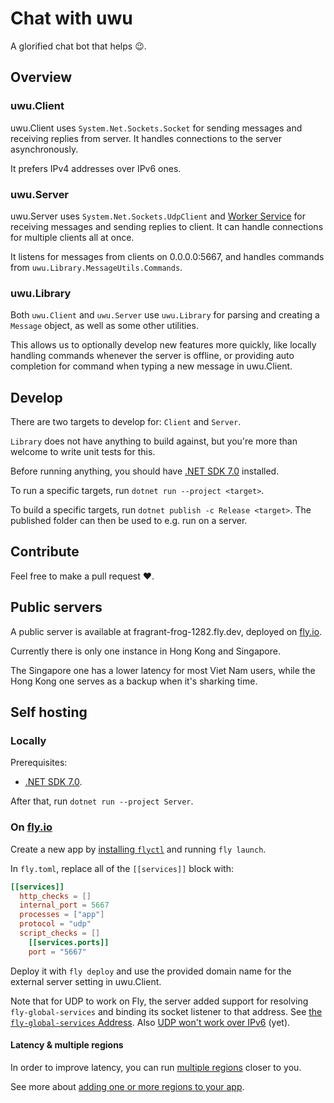 # Chat with uwu

A glorified chat bot that helps :wink:.

## Overview

### uwu.Client

uwu.Client uses `System.Net.Sockets.Socket` for sending messages and receiving replies from server. It handles connections to the server asynchronously.

It prefers IPv4 addresses over IPv6 ones.

### uwu.Server

uwu.Server uses `System.Net.Sockets.UdpClient` and [Worker Service][dotnet-worker-service] for receiving messages and sending replies to client. It can handle connections for multiple clients all at once.

It listens for messages from clients on 0.0.0.0:5667, and handles commands from `uwu.Library.MessageUtils.Commands`.

### uwu.Library

Both `uwu.Client` and `uwu.Server` use `uwu.Library` for parsing and creating a `Message` object, as well as some other utilities.

This allows us to optionally develop new features more quickly, like locally handling commands whenever the server is offline, or providing auto completion for command when typing a new message in uwu.Client.

## Develop

There are two targets to develop for: `Client` and `Server`.

`Library` does not have anything to build against, but you're more than welcome to write unit tests for this.

Before running anything, you should have [.NET SDK 7.0][dotnet-sdk-7] installed.

To run a specific targets, run `dotnet run --project <target>`. 

To build a specific targets, run `dotnet publish -c Release <target>`. The published folder can then be used to e.g. run on a server.

## Contribute

Feel free to make a pull request :heart:.

## Public servers

A public server is available at fragrant-frog-1282.fly.dev, deployed on [fly.io][fly-io].

Currently there is only one instance in Hong Kong and Singapore.

The Singapore one has a lower latency for most Viet Nam users, while the Hong Kong one serves as a backup when it's sharking time.

## Self hosting

### Locally

Prerequisites:
- [.NET SDK 7.0][dotnet-sdk-7].

After that, run `dotnet run --project Server`.

### On [fly.io][fly-io]

Create a new app by [installing `flyctl`][install-flyctl] and running `fly launch`.

In `fly.toml`, replace all of the `[[services]]` block with:
```toml
[[services]]
  http_checks = []
  internal_port = 5667
  processes = ["app"]
  protocol = "udp"
  script_checks = []
    [[services.ports]]
    port = "5667"
```

Deploy it with `fly deploy` and use the provided domain name for the external server setting in uwu.Client.

Note that for UDP to work on Fly, the server added support for resolving `fly-global-services` and binding its socket listener to that address. See [the `fly-global-services` Address][fly-global-services-address]. Also [UDP won't work over IPv6][fly-udp-wont-work-over-ipv6] (yet).

#### Latency & multiple regions

In order to improve latency, you can run [multiple regions][fly-multiple-regions] closer to you.

See more about [adding one or more regions to your app][flyctl-regions-add].

[dotnet-sdk-7]: https://dotnet.microsoft.com/en-us/download
[dotnet-worker-service]: https://learn.microsoft.com/en-us/dotnet/core/extensions/workers
[fly-multiple-regions]: https://fly.io/docs/reference/regions/#fly-io-regions
[flyctl-regions-add]: https://fly.io/docs/flyctl/regions-add/
[fly-io]: https://fly.io/
[install-flyctl]: https://fly.io/docs/hands-on/install-flyctl/
[fly-global-services-address]: https://fly.io/docs/app-guides/udp-and-tcp/#the-fly-global-services-address
[fly-udp-wont-work-over-ipv6]: https://fly.io/docs/app-guides/udp-and-tcp/#udp-won-t-work-over-ipv6
